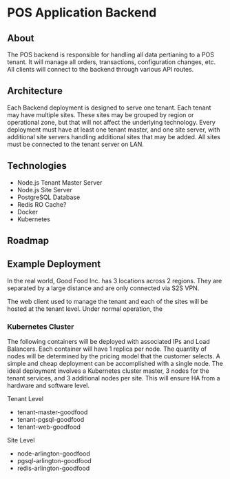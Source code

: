 # POS Application Backend
## About
The POS backend is responsible for handling all data pertianing to a POS tenant. It will manage all orders, transactions, configuration changes, etc. All clients will connect to the backend through various API routes. 

## Architecture
Each Backend deployment is designed to serve one tenant. Each tenant may have multiple sites. These sites may be grouped by region or operational zone, but that will not affect the underlying technology. Every deployment must have at least one tenant master, and one site server, with additional site servers handling additional sites that may be added. All sites must be connected to the tenant server on LAN.

## Technologies
- Node.js Tenant Master Server
- Node.js Site Server
- PostgreSQL Database
- Redis RO Cache?
- Docker
- Kubernetes

## Roadmap



## Example Deployment
In the real world, Good Food Inc. has 3 locations across 2 regions. They are separated by a large distance and are only connected via S2S VPN.

The web client used to manage the tenant and each of the sites will be hosted at the tenant level. Under normal operation, the 

### Kubernetes Cluster
The following containers will be deployed with associated IPs and Load Balancers. Each container will have 1 replica per node. The quantity of nodes will be determined by the pricing model that the customer selects. A simple and cheap deployment can be accomplished with a single node. The ideal deployment involves a Kubernetes cluster master, 3 nodes for the tenant services, and 3 additional nodes per site. This will ensure HA from a hardware and software level.

Tenant Level
- tenant-master-goodfood
- tenant-pgsql-goodfood
- tenant-web-goodfood

Site Level
- node-arlington-goodfood
- pgsql-arlington-goodfood
- redis-arlington-goodfood